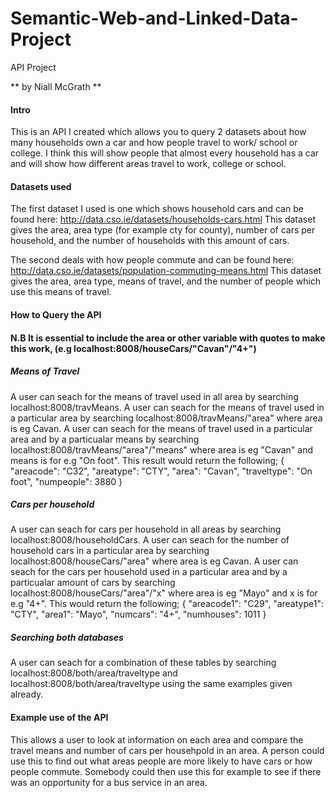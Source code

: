 # Semantic-Web-and-Linked-Data-Project
API Project

** by Niall McGrath **

#### Intro
This is an API I created which allows you to query 2 datasets about how many households own a car and how people travel to work/ school or college. I think this will show people that almost every household has a car and will show how different areas travel to work, college or school.

#### Datasets used
The first dataset I used is one which shows household cars and can be found here:  http://data.cso.ie/datasets/households-cars.html
This dataset gives the area, area type (for example cty for county), number of cars per household, and the number of households with this amount of cars.

The second deals with how people commute and can be found here:
http://data.cso.ie/datasets/population-commuting-means.html
This dataset gives the area, area type, means of travel, and the number of people which use this means of travel.

#### How to Query the API

#### N.B It is essential to include the area or other variable with quotes to make this work, (e.g localhost:8008/houseCars/"Cavan"/"4+")

##### Means of Travel
A user can seach for the means of travel used in all area by searching localhost:8008/travMeans. A user can seach for the means of travel used in a particular area by searching localhost:8008/travMeans/"area" where area is eg Cavan.  A user can seach for the means of travel used in a particular area and by a particualar means by searching localhost:8008/travMeans/"area"/"means" where area is eg "Cavan" and means is for e.g "On foot". This result would return the following;
{
		"areacode": "C32",
		"areatype": "CTY",
		"area": "Cavan",
		"traveltype": "On foot",
		"numpeople": 3880
}	

##### Cars per household
A user can seach for cars per household in all areas by searching localhost:8008/householdCars. A user can seach for the number of household cars in a particular area by searching localhost:8008/houseCars/"area" where area is eg Cavan.  A user can seach for the cars per household used in a particular area and by a particualar amount of cars by searching localhost:8008/houseCars/"area"/"x" where area is eg "Mayo" and x is for e.g "4+". This would return the following;
{
		"areacode1": "C29",
		"areatype1": "CTY",
		"area1": "Mayo",
		"numcars": "4+",
		"numhouses": 1011
}

##### Searching both databases
A user can seach for a combination of these tables by searching localhost:8008/both/area/traveltype and localhost:8008/both/area/traveltype using the same examples given already.


#### Example use of the API
This allows a user to look at information on each area and compare the travel means and number of cars per househpold in an area.  A person could use this to find out what areas people are more likely to have cars or how people commute. Somebody could then use this for example to see if there was an opportunity for a bus service in an area.  


